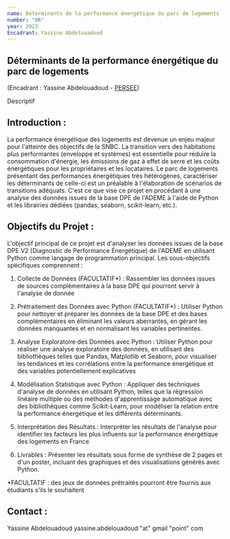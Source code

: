 ```yaml
---
name: Déterminants de la performance énergétique du parc de logements
number: "06"
year: 2023
Encadrant: Yassine Abdelouadoud
---
```

## Déterminants de la performance énergétique du parc de logements

(Encadrant : Yassine Abdelouadoud - [PERSEE](https://www.persee.minesparis.psl.eu/Accueil/Presentation/))

Descriptif

## Introduction :

La performance énergétique des logements est devenue
un enjeu majeur pour l'atteinte des objectifs de la SNBC. La transition
vers des habitations plus performantes (enveloppe et systèmes) est
essentielle pour réduire la consommation d\'énergie, les émissions de
gaz à effet de serre et les coûts énergétiques pour les propriétaires et
les locataires. Le parc de logements présentant des performances
énergétiques très hétérogènes, caractériser les déterminants de celle-ci
est un préalable à l'élaboration de scénarios de transitions adéquats.
C'est ce que vise ce projet en procédant à une analyse des données
issues de la base DPE de l'ADEME à l'aide de Python et les librairies
dédiées (pandas, seaborn, scikit-learn, etc.).

## Objectifs du Projet :

L\'objectif principal de ce projet est
d\'analyser les données issues de la base DPE V2 (Diagnostic de
Performance Énergétique) de l'ADEME en utilisant Python comme langage de
programmation principal. Les sous-objectifs spécifiques comprennent :

1.  Collecte de Données (FACULTATIF\*) : Rassembler les données issues de sources complémentaires à la base DPE qui pourront servir à l'analyse de donnée

2.  Prétraitement des Données avec Python (FACULTATIF\*) : Utiliser Python pour nettoyer et préparer les données de la base DPE et des bases complémentaires en éliminant les valeurs aberrantes, en gérant les données manquantes et en normalisant les variables pertinentes.

3.  Analyse Exploratoire des Données avec Python : Utiliser Python pour réaliser une analyse exploratoire des données, en utilisant des bibliothèques telles que Pandas, Matplotlib et Seaborn, pour visualiser les tendances et les corrélations entre la performance énergétique et des variables potentiellement explicatives

4.  Modélisation Statistique avec Python : Appliquer des techniques d\'analyse de données en utilisant Python, telles que la régression linéaire multiple ou des méthodes d\'apprentissage automatique avec des bibliothèques comme Scikit-Learn, pour modéliser la relation entre la performance énergétique et les différents déterminants.

5.  Interprétation des Résultats : Interpréter les résultats de l\'analyse pour identifier les facteurs les plus influents sur la performance énergétique des logements en France

6.  Livrables : Présenter les résultats sous forme de synthèse de 2 pages et d'un poster, incluant des graphiques et des visualisations générés avec Python.

\*FACULTATIF : des jeux de données prétraités pourront être fournis aux
étudiants s'ils le souhaitent

## Contact :
Yassine Abdelouadoud yassine.abdelouadoud "at" gmail "point" com
